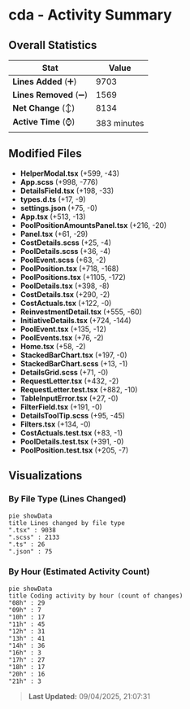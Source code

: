 # cda - Activity Summary 

## Overall Statistics

| Stat                   | Value                                                             |
| ---------------------- | ----------------------------------------------------------------- |
| **Lines Added** (➕)   | 9703                                          |
| **Lines Removed** (➖) | 1569                                        |
| **Net Change** (↕)    | 8134                |
| **Active Time** (⌚)   | 383 minutes |


## Modified Files
- **HelperModal.tsx** (+599, -43)
- **App.scss** (+998, -776)
- **DetailsField.tsx** (+198, -33)
- **types.d.ts** (+17, -9)
- **settings.json** (+75, -0)
- **App.tsx** (+513, -13)
- **PoolPositionAmountsPanel.tsx** (+216, -20)
- **Panel.tsx** (+61, -29)
- **CostDetails.scss** (+25, -4)
- **PoolDetails.scss** (+36, -4)
- **PoolEvent.scss** (+63, -2)
- **PoolPosition.tsx** (+718, -168)
- **PoolPositions.tsx** (+1105, -172)
- **PoolDetails.tsx** (+398, -8)
- **CostDetails.tsx** (+290, -2)
- **CostActuals.tsx** (+122, -0)
- **ReinvestmentDetail.tsx** (+555, -60)
- **InitiativeDetails.tsx** (+724, -144)
- **PoolEvent.tsx** (+135, -12)
- **PoolEvents.tsx** (+76, -2)
- **Home.tsx** (+58, -2)
- **StackedBarChart.tsx** (+197, -0)
- **StackedBarChart.scss** (+13, -1)
- **DetailsGrid.scss** (+71, -0)
- **RequestLetter.tsx** (+432, -2)
- **RequestLetter.test.tsx** (+882, -10)
- **TableInputError.tsx** (+27, -0)
- **FilterField.tsx** (+191, -0)
- **DetailsToolTip.scss** (+95, -45)
- **Filters.tsx** (+134, -0)
- **CostActuals.test.tsx** (+83, -1)
- **PoolDetails.test.tsx** (+391, -0)
- **PoolPosition.test.tsx** (+205, -7)

## Visualizations

### By File Type (Lines Changed)

```mermaid
pie showData
title Lines changed by file type
".tsx" : 9038
".scss" : 2133
".ts" : 26
".json" : 75
```

### By Hour (Estimated Activity Count)

```mermaid
pie showData
title Coding activity by hour (count of changes)
"08h" : 29
"09h" : 7
"10h" : 17
"11h" : 45
"12h" : 31
"13h" : 41
"14h" : 36
"16h" : 3
"17h" : 27
"18h" : 17
"20h" : 16
"21h" : 3
```


> **Last Updated:** 09/04/2025, 21:07:31